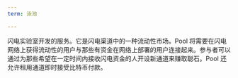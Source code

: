 ```yaml
---
term: 泳池

---
```

闪电实验室开发的服务。它是闪电渠道中的一种流动性市场。Pool 将需要在闪电网络上获得流动性的用户与那些有资金在网络上部署的用户连接起来。参与者可以通过为那些希望在一定时间内接收闪电资金的人开设新通道来赚取聪石。Pool 还允许租用通道即时接受比特币付款。